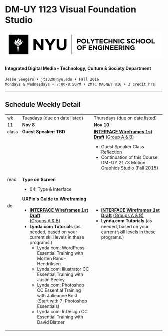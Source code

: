 # DM-UY 1123 Visual Foundation Studio

![NYU](nyu_soe_logo.png)
#### Integrated Digital Media • Technology, Culture & Society Department 

    Jesse Seegers • jts329@nyu.edu • Fall 2016 
    Mondays & Wednesdays • 7:00-8:50PM • 2MTC MAGNET 816 • 3 credit hrs

---

## Schedule Weekly Detail

<table>
<tr>
<td>wk</td>
<td>Tuesdays (due on date listed)</td>
<td>Thursdays (due on date listed)</td>
</tr>
<!-- dates -->
<tr>
  <td valign="top">11</td>
  <td valign="top"><strong>Nov 8</strong></td>
  <td valign="top"><strong>Nov 10</strong></td>
</tr>
<!-- class -->
<tr>
  <td valign="top" width="4%">class</td>
   <td valign="top" width="48%"><strong>Guest Speaker:  TBD</strong></td>
  <td valign="top" width="48%"><strong><a href="https://github.com/IDMNYU/DM1123-VFS-FA14/blob/master/projects/dm1123_vfs_projects_interface.md">INTERFACE Wireframes 1st Draft</a></strong> <a href="../projects/dm1123_vfs_groups.md">(Group A &amp; B)</a>
  <ul>
  <li>Guest Speaker Class Reflection</li>
  <li>Continuation of this Course: DM-UY 2173 Motion Graphics Studio (Fall 2015)</li>
  </ul></td>
 </ul>
</tr>
<!-- read -->
<tr>
  <td valign="top">read</td>
  <td valign="top"><strong>Type on Screen</strong>
  <ul>
  <li>04: Type &amp; Interface</li>
  </ul><strong><a href="https://polishedsolid.basecamphq.com/projects/12353075/file/194478849/uxpin_the_guide_to_wireframing.pdf" target="_blank">UXPin's Guide to Wireframing</a></strong></td>
  <td valign="top"></td>
</tr>

<!-- do -->
<tr>
  <td valign="top">do</td>
  <td valign="top">
  <ul>
 <li><strong><a href="https://github.com/IDMNYU/DM1123-VFS-FA14/blob/master/projects/dm1123_vfs_projects_interface.md">INTERFACE Wireframes 1st Draft</a></strong><br><a href="../projects/dm1123_vfs_groups.md" target="_blank">(Groups A &amp; B)</a></li>
  <li><strong>Lynda.com Tutorials</strong> (as needed, based on your current skill levels in these programs.)
    <ul>
    <li>Lynda.com: WordPress Essential Training with Morten Rand-Hendriksen</li>
    <li>Lynda.com: Illustrator CC Essential Training with Justin Seeley</li>
    <li>Lynda.com: Photoshop CC Essential Training with Julieanne Kost (Start with 7: Photoshop Essentials)</li>
    <li>Lynda.com: InDesign CC Essential Training with David Blatner</li>
    </ul>
  </ul></td>
  <td valign="top">
  <ul>
   <li><strong><a href="https://github.com/IDMNYU/DM1123-VFS-FA14/blob/master/projects/dm1123_vfs_projects_interface.md">INTERFACE Wireframes 1st Draft</a></strong> <a href="../projects/dm1123_vfs_groups.md" target="_blank">(Groups A &amp; B)</a></a></li>
  <li><strong>Lynda.com Tutorials</strong> (as needed, based on your current skill levels in these programs.)
  </ul></td>
</tr>
</table>









